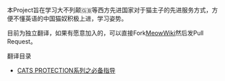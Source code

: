 

本Project旨在学习大不列颠🇬🇧等西方先进国家对于猫主子的先进服务方式，方便不懂英语的中国猫奴积极上进，学习姿势。

目前为独立翻译，如果有愿意加入的，可以直接Fork[MeowWiki](https://github.com/Xyinkl/MeowWiki)然后发Pull Request。

翻译目录

* [CATS PROTECTION系列之必备指导](Cats_Protection_Essential_Guide)

